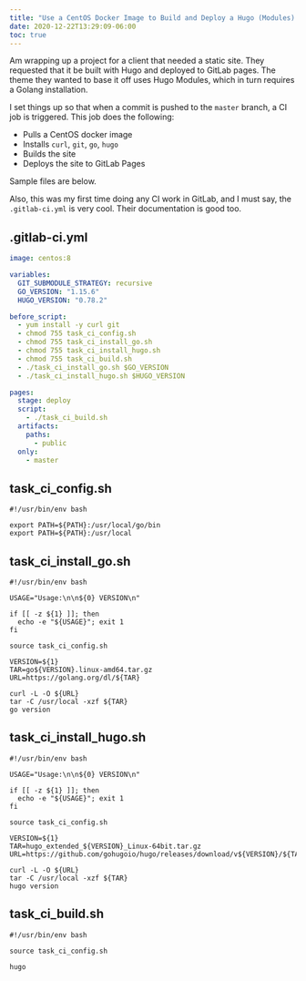 ```yaml
---
title: "Use a CentOS Docker Image to Build and Deploy a Hugo (Modules) Site to GitLab Pages"
date: 2020-12-22T13:29:09-06:00
toc: true
---
```


Am wrapping up a project for a client that needed a static site. They requested that it be built with Hugo and deployed to GitLab pages. The theme they wanted to base it off uses Hugo Modules, which in turn requires a Golang installation.

<!--more-->

I set things up so that when a commit is pushed to the `master` branch, a CI job is triggered. This job does the following:

- Pulls a CentOS docker image
- Installs `curl`, `git`, `go`, `hugo`
- Builds the site
- Deploys the site to GitLab Pages

Sample files are below.

Also, this was my first time doing any CI work in GitLab, and I must say, the `.gitlab-ci.yml` is very cool. Their documentation is good too.

## .gitlab-ci.yml

```yml
image: centos:8

variables:
  GIT_SUBMODULE_STRATEGY: recursive
  GO_VERSION: "1.15.6"
  HUGO_VERSION: "0.78.2"

before_script:
  - yum install -y curl git
  - chmod 755 task_ci_config.sh
  - chmod 755 task_ci_install_go.sh
  - chmod 755 task_ci_install_hugo.sh
  - chmod 755 task_ci_build.sh
  - ./task_ci_install_go.sh $GO_VERSION
  - ./task_ci_install_hugo.sh $HUGO_VERSION

pages:
  stage: deploy
  script:
    - ./task_ci_build.sh
  artifacts:
    paths:
      - public
  only:
    - master
```

## task_ci_config.sh

```shell
#!/usr/bin/env bash

export PATH=${PATH}:/usr/local/go/bin
export PATH=${PATH}:/usr/local
```

## task_ci_install_go.sh

```shell
#!/usr/bin/env bash

USAGE="Usage:\n\n${0} VERSION\n"

if [[ -z ${1} ]]; then
  echo -e "${USAGE}"; exit 1
fi

source task_ci_config.sh

VERSION=${1}
TAR=go${VERSION}.linux-amd64.tar.gz
URL=https://golang.org/dl/${TAR}

curl -L -O ${URL}
tar -C /usr/local -xzf ${TAR}
go version
```

## task_ci_install_hugo.sh

```shell
#!/usr/bin/env bash

USAGE="Usage:\n\n${0} VERSION\n"

if [[ -z ${1} ]]; then
  echo -e "${USAGE}"; exit 1
fi

source task_ci_config.sh

VERSION=${1}
TAR=hugo_extended_${VERSION}_Linux-64bit.tar.gz
URL=https://github.com/gohugoio/hugo/releases/download/v${VERSION}/${TAR}

curl -L -O ${URL}
tar -C /usr/local -xzf ${TAR}
hugo version
```

## task_ci_build.sh

```shell
#!/usr/bin/env bash

source task_ci_config.sh

hugo
```
